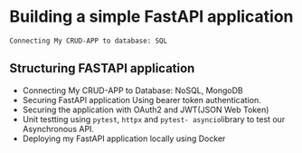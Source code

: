 # Building a simple FastAPI application

    Connecting My CRUD-APP to database: SQL

## Structuring FASTAPI application

- Connecting My CRUD-APP to Database: NoSQL, MongoDB
- Securing FastAPI application Using bearer token authentication.
- Securing the application with OAuth2 and JWT(JSON Web Token)
- Unit testting using `pytest`, `httpx` and `pytest- asyncio`library
  to test our Asynchronous API.
- Deploying my FastAPI application locally using Docker
